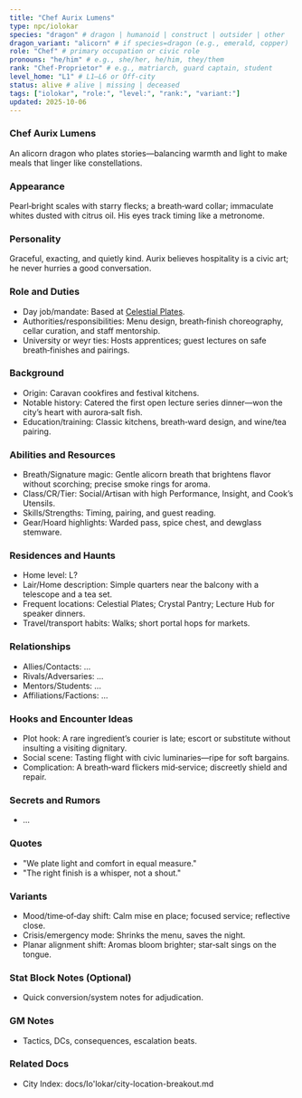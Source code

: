 ```yaml
---
title: "Chef Aurix Lumens"
type: npc/iolokar
species: "dragon" # dragon | humanoid | construct | outsider | other
dragon_variant: "alicorn" # if species=dragon (e.g., emerald, copper)
role: "Chef" # primary occupation or civic role
pronouns: "he/him" # e.g., she/her, he/him, they/them
rank: "Chef‑Proprietor" # e.g., matriarch, guard captain, student
level_home: "L1" # L1–L6 or Off‑city
status: alive # alive | missing | deceased
tags: ["iolokar", "role:", "level:", "rank:", "variant:"]
updated: 2025-10-06
---
```

### Chef Aurix Lumens

An alicorn dragon who plates stories—balancing warmth and light to make meals that linger like constellations.

### Appearance

Pearl‑bright scales with starry flecks; a breath‑ward collar; immaculate whites dusted with citrus oil. His eyes track timing like a metronome.

### Personality

Graceful, exacting, and quietly kind. Aurix believes hospitality is a civic art; he never hurries a good conversation.

### Role and Duties

- Day job/mandate: Based at [Celestial Plates](docs/Io'lokar/Locations/celestial-plates.md).
- Authorities/responsibilities: Menu design, breath‑finish choreography, cellar curation, and staff mentorship.
- University or weyr ties: Hosts apprentices; guest lectures on safe breath‑finishes and pairings.

### Background

- Origin: Caravan cookfires and festival kitchens.
- Notable history: Catered the first open lecture series dinner—won the city’s heart with aurora‑salt fish.
- Education/training: Classic kitchens, breath‑ward design, and wine/tea pairing.

### Abilities and Resources

- Breath/Signature magic: Gentle alicorn breath that brightens flavor without scorching; precise smoke rings for aroma.
- Class/CR/Tier: Social/Artisan with high Performance, Insight, and Cook’s Utensils.
- Skills/Strengths: Timing, pairing, and guest reading.
- Gear/Hoard highlights: Warded pass, spice chest, and dewglass stemware.

### Residences and Haunts

- Home level: L?
- Lair/Home description: Simple quarters near the balcony with a telescope and a tea set.
- Frequent locations: Celestial Plates; Crystal Pantry; Lecture Hub for speaker dinners.
- Travel/transport habits: Walks; short portal hops for markets.

### Relationships

- Allies/Contacts: ...
- Rivals/Adversaries: ...
- Mentors/Students: ...
- Affiliations/Factions: ...

### Hooks and Encounter Ideas

- Plot hook: A rare ingredient’s courier is late; escort or substitute without insulting a visiting dignitary.
- Social scene: Tasting flight with civic luminaries—ripe for soft bargains.
- Complication: A breath‑ward flickers mid‑service; discreetly shield and repair.

### Secrets and Rumors

- ...

### Quotes

- "We plate light and comfort in equal measure."
- "The right finish is a whisper, not a shout."

### Variants

- Mood/time‑of‑day shift: Calm mise en place; focused service; reflective close.
- Crisis/emergency mode: Shrinks the menu, saves the night.
- Planar alignment shift: Aromas bloom brighter; star‑salt sings on the tongue.

### Stat Block Notes (Optional)

- Quick conversion/system notes for adjudication.

### GM Notes

- Tactics, DCs, consequences, escalation beats.

### Related Docs

- City Index: docs/Io'lokar/city-location-breakout.md
